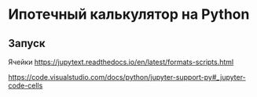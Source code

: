 # Ипотечный калькулятор на Python

## Запуск

Ячейки
https://jupytext.readthedocs.io/en/latest/formats-scripts.html

https://code.visualstudio.com/docs/python/jupyter-support-py#_jupyter-code-cells
